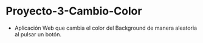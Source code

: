 # Proyecto-3-Cambio-Color
 
- Aplicación Web que cambia el color del Background de manera aleatoria al pulsar un botón.
